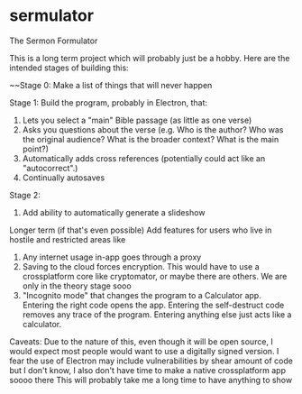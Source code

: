 # sermulator
The Sermon Formulator


This is a long term project which will probably just be a hobby. Here are the intended stages of building this:

~~Stage 0: Make a list of things that will never happen

Stage 1: Build the program, probably in Electron, that:

1. Lets you select a "main" Bible passage (as little as one verse)
2. Asks you questions about the verse (e.g. Who is the author? Who was the original audience? What is the broader context? What is the main point?)
3. Automatically adds cross references (potentially could act like an "autocorrect".)
4. Continually autosaves

Stage 2:
1. Add ability to automatically generate a slideshow

Longer term (if that's even possible)
 Add features for users who live in hostile and restricted areas like
 1. Any internet usage in-app goes through a proxy
 2. Saving to the cloud forces encryption. This would have to use a crossplatform core like cryptomator, or maybe there are others. We are only in the theory stage sooo
 3. "Incognito mode" that changes the program to a Calculator app. Entering the right code opens the app. Entering the self-destruct code removes any trace of the program. Entering anything else just acts like a calculator.


Caveats:
 Due to the nature of this, even though it will be open source, I would expect most people would want to use a digitally signed version.
 I fear the use of Electron may include vulnerabilities by shear amount of code but I don't know, I also don't have time to make a native crossplatform app soooo there
 This will probably take me a long time to have anything to show for it since I'm just learning anyway
